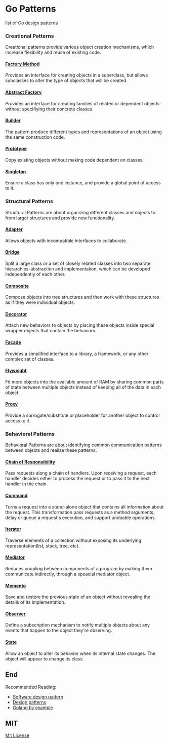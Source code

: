 # Go Patterns

list of Go design patterns

### Creational Patterns

Creational patterns provide various object creation mechanisms, which increase flexibility and reuse of existing code.

#### [Factory Method](./creational/factoryMethod/factory_method.go)

Provides an interface for creating objects in a superclass, but allows subclasses to alter the type of objects that will be created. 

#### [Abstract Factory](./creational/abstractFactory/abstract_factory.go)

Provides an interface for creating families of related or dependent objects without specifiying their concrete classes.

#### [Builder](./creational/builder/builder.go)

The pattern produce different types and representations of an object using the same construction code.

#### [Prototype](./creational/prototype/prototype.go)

Copy existing objects without making code dependent on classes.

#### [Singleton](./creational/singleton/singleton.go)

Ensure a class has only one instance, and provide a global point of access to it.

### Structural Patterns

Structural Patterns are about organizing different classes and objects to from larger structures and provide new functionality.

#### [Adapter](./structural/adapter/adapter.go)

Allows objects with incompatible interfaces to collaborate.

#### [Bridge](./structural/bridge/bridge.go)

Split a large class or a set of closely related classes into two separate hierarchies-abstraction and implementation, which can be developed independently of each other.

#### [Composite](./structural/composite/composite.go)

Compose objects into tree structures and then work with these structures as if they were individual objects.

#### [Decorator](./structural/decorator/decorator.go)

Attach new behaviors to objects by placing these objects inside special wrapper objects that contain the behaviors.

#### [Facade](./structural/facade/facade.go)

Provides a simplified interface to a library, a framework, or any other complex set of classes.

#### [Flyweight](./structural/flyweight/flyweight.go)

Fit more objects into the available amount of RAM by sharing common parts of state between multiple objects instead of keeping all of the data in each object.

#### [Proxy](./structural/proxy/proxy.go)

Provide a surrogate/substitute or placeholder for another object to control access to it.

### Behavioral Patterns

Behavioral Patterns are about identifying common communication patterns between objects and realize these patterns.

#### [Chain of Responsibility](./behavioral/chainOfResponsibility/chain_of_responsibility.go)

Pass requests along a chain of handlers. Upon receiving a request, each handler decides either to process the request or to pass it to the next handler in the chain.

#### [Command](./behavioral/command/command.go)

Turns a request into a stand-alone object that contains all information about the request. This transformation pass requests as a method arguments, delay or queue a request's execution, and support undoable operations.

#### [Iterator](./behavioral/iterator/iterator.go)

Traverse elements of a collection without exposing its underlying representation(list, stack, tree, etc).

#### [Mediator](./behavioral/mediator/mediator.go)

Reduces coupling between components of a program by making them communicate indirectly, through a speacial mediator object.

#### [Memento](./behavioral/memento/memento.go)

Save and restore the previous state of an object without revealing the details of its implementation.

#### [Observer](./behavioral/observer/observer.go)

Define a subscription mechanism to notify multiple objects about any events that happen to the object they're observing.

#### [State](./behavioral/state/state.go)

Allow an object to alter its behavior when its internal state changes. The object will appear to change its class.

## End

Recommended Reading:

- [Software design pattern](https://en.wikipedia.org/wiki/Software_design_pattern)
- [Design patterns](https://refactoring.guru/design-patterns)
- [Golang by example](https://golangbyexample.com/)

## MIT

[Mit License](./LICENSE)